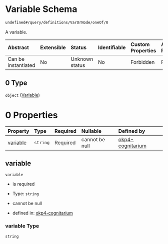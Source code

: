 # Variable Schema

```txt
undefined#/query/definitions/VarOrNode/oneOf/0
```

A variable.

| Abstract            | Extensible | Status         | Identifiable | Custom Properties | Additional Properties | Access Restrictions | Defined In                                                                     |
| :------------------ | :--------- | :------------- | :----------- | :---------------- | :-------------------- | :------------------ | :----------------------------------------------------------------------------- |
| Can be instantiated | No         | Unknown status | No           | Forbidden         | Forbidden             | none                | [okp4-cognitarium.json\*](schema/okp4-cognitarium.json "open original schema") |

## 0 Type

`object` ([Variable](okp4-cognitarium-querymsg-definitions-varornode-oneof-variable.md))

# 0 Properties

| Property              | Type     | Required | Nullable       | Defined by                                                                                                                                                                     |
| :-------------------- | :------- | :------- | :------------- | :----------------------------------------------------------------------------------------------------------------------------------------------------------------------------- |
| [variable](#variable) | `string` | Required | cannot be null | [okp4-cognitarium](okp4-cognitarium-querymsg-definitions-varornode-oneof-variable-properties-variable.md "undefined#/query/definitions/VarOrNode/oneOf/0/properties/variable") |

## variable

`variable`

* is required

* Type: `string`

* cannot be null

* defined in: [okp4-cognitarium](okp4-cognitarium-querymsg-definitions-varornode-oneof-variable-properties-variable.md "undefined#/query/definitions/VarOrNode/oneOf/0/properties/variable")

### variable Type

`string`
